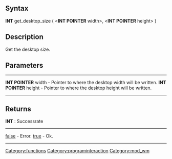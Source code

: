 Syntax
------

**INT** get\_desktop\_size ( &lt;**INT POINTER** width&gt;, &lt;**INT
POINTER** height&gt; )

Description
-----------

Get the desktop size.

Parameters
----------

  ------------------------ --------------------------------------------------------
  **INT POINTER** width    - Pointer to where the desktop width will be written.
  **INT POINTER** height   - Pointer to where the desktop height will be written.
  ------------------------ --------------------------------------------------------

Returns
-------

**INT** : Successrate

  --------------------------- ----------
  [false](false "wikilink")   - Error.
  [true](true "wikilink")     - Ok.
  --------------------------- ----------

<Category:functions> <Category:programinteraction> <Category:mod_wm>

